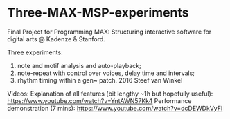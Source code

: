 # Three-MAX-MSP-experiments
Final Project for Programming MAX: Structuring interactive software for digital arts @ Kadenze &amp; Stanford. 

Three experiments: 
1. note and motif analysis and auto-playback; 
2. note-repeat with control over voices, delay time and intervals; 
3. rhythm timing within a gen~ patch. 2016 Steef van Winkel

Videos:
Explanation of all features (bit lengthy ~1h but hopefully useful): https://www.youtube.com/watch?v=YntAWN57Kk4
Performance demonstration (7 mins): https://www.youtube.com/watch?v=dcDEWDkVyFI
